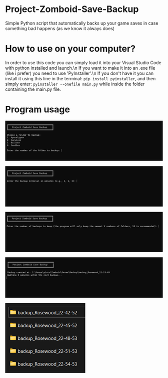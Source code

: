 # Project-Zomboid-Save-Backup
Simple Python script that automatically backs up your game saves in case something bad happens (as we know it always does)

# How to use on your computer?
In order to use this code you can simply load it into your Visual Studio Code with python installed and launch.\n
If you want to make it into an .exe file (like i prefer) you need to use 'PyInstaller'.\n
If you don't have it you can install it using this line in the terminal: ```pip install pyinstaller```, and then simply enter: ```pyinstaller --onefile main.py``` while inside the folder containing the main.py file.

# Program usage
![Choosing folder](/screenshots/1.png)

![Choosing interval](/screenshots/2.png)

![Choosing number of folders](/screenshots/3.png)

![Backup in progress](/screenshots/4.png)

![Created backups](/screenshots/5.png)
